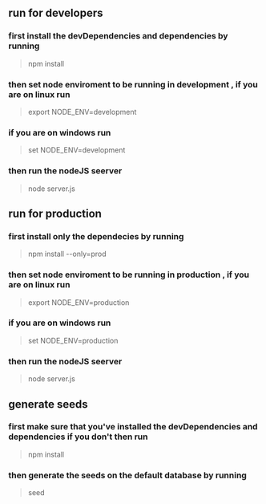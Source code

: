 ## run for developers <br/>
### first install the devDependencies and dependencies by running
> npm install
### then set node enviroment to be running in development , if you are on  linux run
> export NODE_ENV=development
### if you are on windows run
> set NODE_ENV=development
### then run the nodeJS seerver <br/>
> node server.js

## run for production

### first install only the dependecies by running
> npm install --only=prod
### then set node enviroment to be running in production , if you are on  linux run
> export NODE_ENV=production
### if you are on windows run
> set NODE_ENV=production
### then run the nodeJS seerver <br/>
> node server.js

## generate seeds

### first make sure that you've installed the devDependencies and dependencies if you don't then run
> npm install
### then generate the seeds on the default database by running
> seed